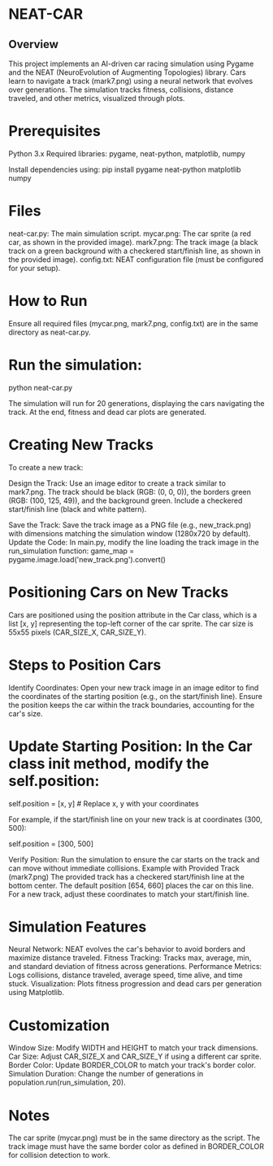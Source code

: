 # NEAT-CAR

## Overview

This project implements an AI-driven car racing simulation using Pygame and the NEAT (NeuroEvolution of Augmenting Topologies) library. Cars learn to navigate a track (mark7.png) using a neural network that evolves over generations. The simulation tracks fitness, collisions, distance traveled, and other metrics, visualized through plots.

# Prerequisites

Python 3.x
Required libraries: pygame, neat-python, matplotlib, numpy

Install dependencies using:
pip install pygame neat-python matplotlib numpy

# Files

neat-car.py: The main simulation script.
mycar.png: The car sprite (a red car, as shown in the provided image).
mark7.png: The track image (a black track on a green background with a checkered start/finish line, as shown in the provided image).
config.txt: NEAT configuration file (must be configured for your setup).

# How to Run

Ensure all required files (mycar.png, mark7.png, config.txt) are in the same directory as neat-car.py.

# Run the simulation:

python neat-car.py

The simulation will run for 20 generations, displaying the cars navigating the track. At the end, fitness and dead car plots are generated.

# Creating New Tracks

To create a new track:

Design the Track: Use an image editor to create a track similar to mark7.png. The track should be black (RGB: (0, 0, 0)), the borders green (RGB: (100, 125, 49)), and the background green. Include a checkered start/finish line (black and white pattern).

Save the Track: Save the track image as a PNG file (e.g., new_track.png) with dimensions matching the simulation window (1280x720 by default).
Update the Code: In main.py, modify the line loading the track image in the run_simulation function:
game_map = pygame.image.load('new_track.png').convert()

# Positioning Cars on New Tracks

Cars are positioned using the position attribute in the Car class, which is a list [x, y] representing the top-left corner of the car sprite. The car size is 55x55 pixels (CAR_SIZE_X, CAR_SIZE_Y).

# Steps to Position Cars
Identify Coordinates: Open your new track image in an image editor to find the coordinates of the starting position (e.g., on the start/finish line). Ensure the position keeps the car within the track boundaries, accounting for the car's size.

# Update Starting Position: In the Car class __init__ method, modify the self.position:

self.position = [x, y]  # Replace x, y with your coordinates

For example, if the start/finish line on your new track is at coordinates (300, 500):

self.position = [300, 500]

Verify Position: Run the simulation to ensure the car starts on the track and can move without immediate collisions.
Example with Provided Track (mark7.png)
The provided track has a checkered start/finish line at the bottom center.
The default position [654, 660] places the car on this line.
For a new track, adjust these coordinates to match your start/finish line.

# Simulation Features

Neural Network: NEAT evolves the car's behavior to avoid borders and maximize distance traveled.
Fitness Tracking: Tracks max, average, min, and standard deviation of fitness across generations.
Performance Metrics: Logs collisions, distance traveled, average speed, time alive, and time stuck.
Visualization: Plots fitness progression and dead cars per generation using Matplotlib.

# Customization
Window Size: Modify WIDTH and HEIGHT to match your track dimensions.
Car Size: Adjust CAR_SIZE_X and CAR_SIZE_Y if using a different car sprite.
Border Color: Update BORDER_COLOR to match your track's border color.
Simulation Duration: Change the number of generations in population.run(run_simulation, 20).

# Notes

The car sprite (mycar.png) must be in the same directory as the script.
The track image must have the same border color as defined in BORDER_COLOR for collision detection to work.
